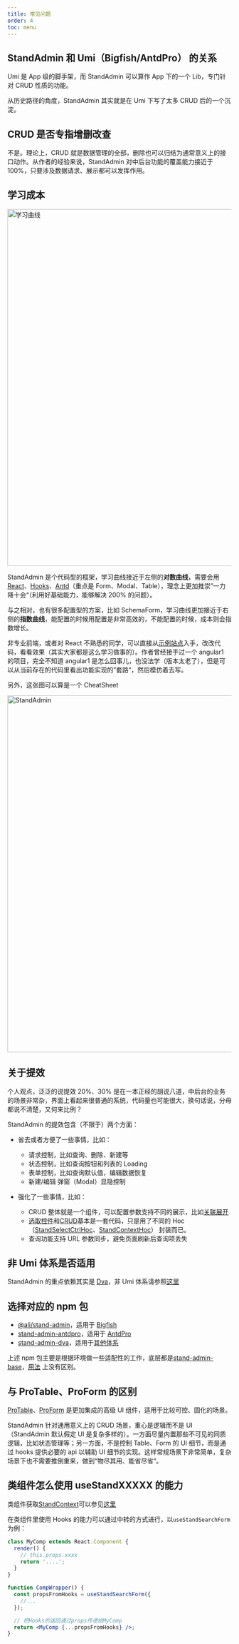 ```yaml
---
title: 常见问题
order: 4
toc: menu
---
```


## StandAdmin 和 Umi（Bigfish/AntdPro） 的关系

Umi 是 App 级的脚手架，而 StandAdmin 可以算作 App 下的一个 Lib，专门针对 CRUD 性质的功能。

从历史路径的角度，StandAdmin 其实就是在 Umi 下写了太多 CRUD 后的一个沉淀。

## CRUD 是否专指增删改查

不是。理论上，CRUD 就是数据管理的全部，删除也可以归结为通常意义上的接口动作。从作者的经验来说，StandAdmin 对中后台功能的覆盖能力接近于 100%，只要涉及数据请求、展示都可以发挥作用。

## 学习成本

<p>
  <img alt="学习曲线" src="https://gw.alipayobjects.com/mdn/rms_9ac13c/afts/img/A*6RRuR4mD_18AAAAAAAAAAAAAARQnAQ" width="800" />
</p>

StandAdmin 是个代码型的框架，学习曲线接近于左侧的**对数曲线**，需要会用[React](https://reactjs.org/)、[Hooks](https://reactjs.org/docs/hooks-intro.html)、[Antd](https://ant.design/components/overview-cn/)（重点是 Form、Modal、Table），理念上更加推崇”一力降十会“（利用好基础能力，能够解决 200% 的问题）。

与之相对，也有很多配置型的方案，比如 SchemaForm，学习曲线更加接近于右侧的**指数曲线**，能配置的时候用配置是非常高效的，不能配置的时候，成本则会指数增长。

非专业前端，或者对 React 不熟悉的同学，可以直接从[示例站点](https://rooseve.github.io/stand-admin-antdpro-demo/#/stand-admin-antdpro-demo/)入手，改改代码，看看效果（其实大家都是这么学习做事的）。作者曾经接手过一个 angular1 的项目，完全不知道 angular1 是怎么回事儿，也没法学（版本太老了），但是可以从当前存在的代码里看出功能实现的”套路“，然后模仿着去写。

另外，这张图可以算是一个 CheatSheet

<p>
  <img alt="StandAdmin" src="https://gw.alipayobjects.com/mdn/rms_9ac13c/afts/img/A*m8A3SLcGPlIAAAAAAAAAAAAAARQnAQ" width="800" />
</p>

## 关于提效

个人观点，泛泛的说提效 20%、30% 是在一本正经的胡说八道，中后台的业务的场景非常杂，界面上看起来很普通的系统，代码量也可能很大，换句话说，分母都说不清楚，又何来比例？

StandAdmin 的提效包含（不限于）两个方面：

- 省去或者方便了一些事情，比如：

  - 请求控制，比如查询、删除、新建等
  - 状态控制，比如查询按钮和列表的 Loading
  - 表单控制，比如查询默认值，编辑数据恢复
  - 新建/编辑 弹窗（Modal）显隐控制

- 强化了一些事情，比如：

  - CRUD 整体就是一个组件，可以配置参数支持不同的展示，比如[关联展开](https://rooseve.github.io/stand-admin-antdpro-demo/#/stand-admin-antdpro-demo/admin-demo/row-expand)
  - [选取控件](https://admin-demo.abf.alibaba-inc.com/admin-demo/select-ctrl)和[CRUD](https://admin-demo.abf.alibaba-inc.com/admin-demo/base)基本是一套代码，只是用了不同的 Hoc（[StandSelectCtrlHoc](/api#standselectctrlhoc)、[StandContextHoc](/api#standcontexthoc)） 封装而已。
  - 查询功能支持 URL 参数同步，避免页面刷新后查询项丢失

## 非 Umi 体系是否适用

StandAdmin 的重点依赖其实是 [Dva](https://dvajs.com/guide/concepts.html)，非 Umi 体系请参照[这里](/guide#stand-admin-dva)

## 选择对应的 npm 包

- [@ali/stand-admin](https://npm.alibaba-inc.com/package/@ali/stand-admin)，适用于 [Bigfish](https://bigfish.antfin-inc.com/)
- [stand-admin-antdpro](https://www.npmjs.com/package/stand-admin-antdpro)，适用于 [AntdPro](https://pro.ant.design/index-cn)
- [stand-admin-dva](https://www.npmjs.com/package/stand-admin-dva)，适用于[其他体系](/guide#stand-admin-dva)

上述 npm 包主要是根据环境做一些适配性的工作，底层都是[stand-admin-base](https://www.npmjs.com/package/stand-admin-base)，[用法](/api) 上没有区别。

## 与 ProTable、ProForm 的区别

[ProTable](https://procomponents.ant.design/components/table)、[ProForm](https://procomponents.ant.design/components/form) 是更加集成的高级 UI 组件，适用于比较可控、固化的场景。

StandAdmin 针对通用意义上的 CRUD 场景，重心是逻辑而不是 UI（StandAdmin 默认假定 UI 是复杂多样的）。一方面尽量内置那些不可见的同质逻辑，比如状态管理等；另一方面，不是控制 Table、Form 的 UI 细节，而是通过 hooks 提供必要的 api 以辅助 UI 细节的实现。这样常规场景下非常简单，复杂场景下也不需要推倒重来，做到“物尽其用、能省尽省“。

## 类组件怎么使用 useStandXXXXX 的能力

类组件获取[StandContext](/api#standcontext)可以参见[这里](http://github.com/rooseve/stand-admin-antdpro-demo/blob/main/src/pages/Demos/ContextAPI/ClassComp.js)

在类组件里使用 Hooks 的能力可以通过中转的方式进行，以`useStandSearchForm`为例：

```jsx | pure
class MyComp extends React.Component {
  render() {
    // this.props.xxxx
    return '....';
  }
}

function CompWrapper() {
  const propsFromHooks = useStandSearchForm({
    //...
  });

  // 把Hooks的返回通过props传递给MyComp
  return <MyComp {...propsFromHooks} />;
}
```
